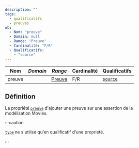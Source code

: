 ```yaml
---
description: ""
tags:
  - qualificatifs
  - preuves
wb:
  - Nom: "preuve"
  - Domain: null
  - Range: "Preuve"
  - Cardinalité: "F/R"
  - Qualificatifs:
    - "source"
---
```


<OntologyTable frontMatter={frontMatter}/>


| **Nom** | ***Domain*** | ***Range***                           | **Cardinalité** | **Qualificatifs**     |
| ------- | ------------ | ------------------------------------- | --------------- | --------------------- |
| preuve  |              | [Preuve](../Classes/Preuve/Preuve.md) | F/R             | [`source`](source.md) |


## Définition

La propriété [`preuve`](preuve.md) d'ajouter une preuve sur une assertion de la modélisation Movies.

:::caution

[`type`](type.md) ne s'utilise qu'en qualificatif d'une propriété.

:::
